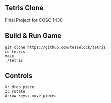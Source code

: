 ## Tetris Clone

Final Project for COSC 1430 

## Build & Run Game
```
git clone https://github.com/tesselock/tetris
cd tetris
make
./tetris
```
## Controls
```
X: drop piece
Z: rotate
Arrow keys: move pieces 

```
